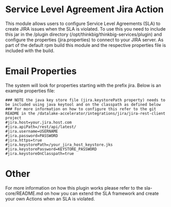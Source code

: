 Service Level Agreement Jira Action
====
This module allows users to configure Service Level Agreements (SLA) to create JIRA issues when the SLA is violated.
To use this you need to include this jar in the /plugin directory (/opt/thinkbig/thinkbig-services/plugin) and configure the properties (jira.properties) to connect to your JIRA server.
As part of the default rpm build this module and the respective properties file is included with the build.

Email Properties
===
The system will look for properties starting with the prefix jira.
Below is an example properties file:

```
### NOTE the java key store file (jira.keystorePath property) needs to be included using java keytool and on the classpath as defined below
### For more information on how to configure this refer to the git README in the /datalake-accelerator/integrations/jira/jira-rest-client project
#jira.host=your.jira.host.com
#jira.apiPath=/rest/api/latest/
#jira.username=USERNAME
#jira.password=PASSWORD
#jira.https=true
#jira.keystorePath=/your_jira_host_keystore.jks
#jira.keystorePassword=KEYSTORE_PASSWORD
#jira.keystoreOnClasspath=true
```

Other
====
For more information on how this plugin works please refer to the sla-core/README.md on how you can extend the SLA framework and create your own Actions when an SLA is violated.
